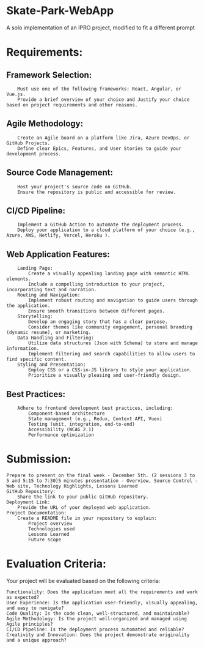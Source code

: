 # Skate-Park-WebApp
A solo implementation of an IPRO project, modified to fit a different prompt
# Requirements:

   ## Framework Selection:
        Must use one of the following frameworks: React, Angular, or Vue.js.
        Provide a brief overview of your choice and Justify your choice based on project requirements and other reasons.

   ## Agile Methodology:
        Create an Agile board on a platform like Jira, Azure DevOps, or GitHub Projects.
        Define clear Epics, Features, and User Stories to guide your development process.

   ## Source Code Management:
        Host your project's source code on GitHub.
        Ensure the repository is public and accessible for review.

   ## CI/CD Pipeline:
        Implement a GitHub Action to automate the deployment process.
        Deploy your application to a cloud platform of your choice (e.g., Azure, AWS, Netlify, Vercel, Heroku ).

   ## Web Application Features:
        Landing Page:
            Create a visually appealing landing page with semantic HTML elements.
            Include a compelling introduction to your project, incorporating text and narration.
        Routing and Navigation:
            Implement robust routing and navigation to guide users through the application.
            Ensure smooth transitions between different pages.
        Storytelling:
            Develop an engaging story that has a clear purpose.
            Consider themes like community engagement, personal branding (dynamic resume), or marketing.
        Data Handling and Filtering:
            Utilize data structures (Json with Schema) to store and manage information.
            Implement filtering and search capabilities to allow users to find specific content.
        Styling and Presentation:
            Employ CSS or a CSS-in-JS library to style your application.
            Prioritize a visually pleasing and user-friendly design.

   ## Best Practices:
        Adhere to frontend development best practices, including:
            Component-based architecture
            State management (e.g., Redux, Context API, Vuex)
            Testing (unit, integration, end-to-end)
            Accessibility (WCAG 2.1)
            Performance optimization

# Submission:

    Prepare to present on the final week - December 5th. (2 sessions 3 to 5 and 5:15 to 7:30)5 minutes presentation - Overview, Source Control - Web site, Technology Highlights, Lessons Learned
    GitHub Repository:
        Share the link to your public GitHub repository.
    Deployment Link:
        Provide the URL of your deployed web application.
    Project Documentation:
        Create a README file in your repository to explain:
            Project overview
            Technologies used
            Lessons Learned
            Future scope

# Evaluation Criteria:

Your project will be evaluated based on the following criteria:

    Functionality: Does the application meet all the requirements and work as expected?
    User Experience: Is the application user-friendly, visually appealing, and easy to navigate?
    Code Quality: Is the code clean, well-structured, and maintainable?
    Agile Methodology: Is the project well-organized and managed using Agile principles?
    CI/CD Pipeline: Is the deployment process automated and reliable?
    Creativity and Innovation: Does the project demonstrate originality and a unique approach?
